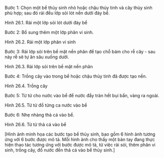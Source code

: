 Bước 1: Chọn một bể thủy sinh nhỏ hoặc chậu thủy tinh và cây thủy sinh phù hợp; sau đó rải đều lớp sỏi lót nền dưới đáy bể.

Hình 26.1. Rải một lớp sỏi lót dưới đáy bể

Bước 2: Bổ sung thêm một lớp phân vi sinh.

Hình 26.2. Rải một lớp phân vi sinh

Bước 3: Rải lớp sỏi trên bề mặt nền phân để tạo chỗ bám cho rễ cây - sau này rễ sẽ tự ăn sâu xuống dưới.

Hình 26.3. Rải lớp sỏi trên bề mặt nền phân

Bước 4: Trồng cây vào trong bể hoặc chậu thủy tinh đã được tạo nền.

Hình 26.4. Trồng cây

Bước 5: Từ từ cho nước vào bể để nước đẩy tràn hết bụi bẩn, vàng ra ngoài.

Hình 26.5. Từ từ đổ từng ca nước vào bể

Bước 6: Nhẹ nhàng thả cá vào bể.

Hình 26.6. Từ từ thả cá vào bể

[Hình ảnh minh họa các bước tạo bể thủy sinh, bao gồm 6 hình ảnh tương ứng với 6 bước được mô tả. Mỗi hình ảnh cho thấy một bàn tay đang thực hiện thao tác tương ứng với bước được mô tả, từ việc rải sỏi, thêm phân vi sinh, trồng cây, đổ nước đến thả cá vào bể thủy sinh.]